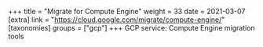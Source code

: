 +++
title = "Migrate for Compute Engine"
weight = 33
date = 2021-03-07
[extra]
link = "https://cloud.google.com/migrate/compute-engine/"
[taxonomies]
groups = ["gcp"]
+++
GCP service: Compute Engine migration tools

